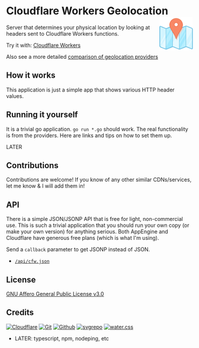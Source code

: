 # Cloudflare Workers Geolocation  [<img alt="resolve.rs logo" src="docs/favicon.svg" height="90" align="right" />](https://resolve.rs/)

Server that determines your physical location by looking at headers sent to Cloudflare Workers functions.

Try it with: [Cloudflare Workers](https://cfw-geo.redirect2.me/)

Also see a more detailed [comparison of geolocation providers](https://resolve.rs/ip/geolocation.html)

## How it works

This application is just a simple app that shows various HTTP header values.

## Running it yourself

It is a trivial go application.  `go run *.go` should work.  The real functionality is from the providers.  Here are links and tips on how to set them up.

LATER

## Contributions

Contributions are welcome!  If you know of any other similar CDNs/services, let me know & I will add them in!

## API

There is a simple JSON/JSONP API that is free for light, non-commercial use.  This is such a trivial application that you should run your own copy (or make your own  version) for anything serious.  Both AppEngine and Cloudflare have generous free plans (which is what I'm using).

Send a `callback` parameter to get JSONP instead of JSON.

- [`/api/cfw.json`](https://aws-geo.redirect2.me/api/cfw.json)

## License

[GNU Affero General Public License v3.0](LICENSE.txt)

## Credits

[![Cloudflare](https://www.vectorlogo.zone/logos/cloudflare/cloudflare-ar21.svg)](https://www.cloudflare.com/ "CDN and Geolocation")
[![Git](https://www.vectorlogo.zone/logos/git-scm/git-scm-ar21.svg)](https://git-scm.com/ "Version control")
[![Github](https://www.vectorlogo.zone/logos/github/github-ar21.svg)](https://github.com/ "Code hosting")
[![svgrepo](https://www.vectorlogo.zone/logos/svgrepo/svgrepo-ar21.svg)](https://www.svgrepo.com/svg/185727/map-position "favicon")
[![water.css](https://www.vectorlogo.zone/logos/netlifyapp_watercss/netlifyapp_watercss-ar21.svg)](https://watercss.netlify.app/ "Classless CSS")

- LATER: typescript, npm, nodeping, etc